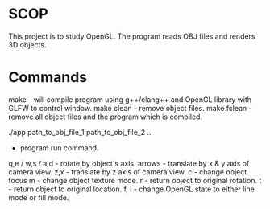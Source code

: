 # SCOP
This project is to study OpenGL.
The program reads OBJ files and renders 3D objects.

# Commands
make - will compile program using g++/clang++ and OpenGL library with GLFW to control window.
make clean - remove object files.
make fclean - remove all object files and the program which is compiled.

./app path_to_obj_file_1 path_to_obj_file_2 ...
- program run command.

q,e / w,s / a,d - rotate by object's axis.
arrows - translate by x & y axis of camera view.
z,x - translate by z axis of camera view.
c - change object focus
m - change object texture mode.
r - return object to original rotation.
t - return object to original location.
f, l - change OpenGL state to either line mode or fill mode.
